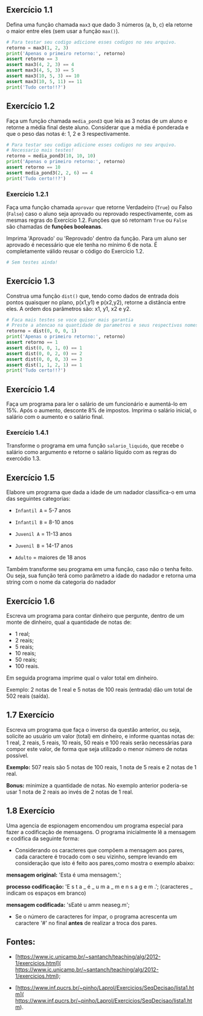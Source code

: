 ## Exercício 1.1

Defina uma função chamada `max3` que dado 3 números (a, b, c) ela retorne o 
maior entre eles (sem usar a função `max()`).


```Python tab=
# Para testar seu codigo adicione esses codigos no seu arquivo.
retorno = max3(1, 2, 3)
print('Apenas o primeiro retorno:', retorno)
assert retorno == 3
assert max3(4, 2, 3) == 4
assert max3(4, 5, 3) == 5
assert max3(10, 5, 3) == 10
assert max3(10, 5, 11) == 11
print('Tudo certo!!?')
```
## Exercício 1.2

Faça um função chamada `media_pond3` que leia as 3 notas de um aluno e 
retorne a média final deste aluno. Considerar que a média é ponderada e que o
 peso das notas é: 1, 2 e 3 respectivamente.

```Python tab=
# Para testar seu codigo adicione esses codigos no seu arquivo.
# Necessario mais testes!
retorno = media_pond3(10, 10, 10)
print('Apenas o primeiro retorno:', retorno)
assert retorno == 10
assert media_pond3(2, 2, 6) == 4
print('Tudo certo!!?')
```

### Exercício 1.2.1

Faça uma função chamada `aprovar` que retorne Verdadeiro (`True`) ou Falso 
(`False`) caso o aluno seja aprovado ou reprovado respectivamente, com as 
mesmas regras do Exercício 1.2. Funções que só retornam `True` ou `False` são chamadas de **funções booleanas**.

Imprima 'Aprovado' ou 'Reprovado' dentro da função. Para um aluno ser 
aprovado é necessário que ele tenha no mínimo 6 de nota. É completamente válido
reusar o código do Exercício 1.2.

```Python tab=
# Sem testes ainda!
```


## Exercício 1.3

Construa uma função `dist()` que, tendo como dados de entrada dois 
pontos quaisquer no plano, p(x1,y1) e p(x2,y2), retorne a distância entre 
eles. A ordem dos parâmetros são: x1, y1, x2 e y2.

```Python tab=
# Faca mais testes se voce quiser mais garantia
# Preste a atencao na quantidade de parametros e seus respectivos nomes. 
retorno = dist(0, 0, 0, 1)
print('Apenas o primeiro retorno:', retorno)
assert retorno == 1
assert dist(0, 0, 1, 0) == 1
assert dist(0, 0, 2, 0) == 2
assert dist(0, 0, 0, 3) == 3
assert dist(1, 1, 2, 1) == 1
print('Tudo certo!!?')
```

## Exercício 1.4

Faça um programa para ler o salário de um funcionário e aumentá-lo em 15%.
Após o aumento, desconte 8% de impostos. Imprima o salário inicial, o salário
com o aumento e o salário final.

### Exercício 1.4.1

Transforme o programa em uma função `salario_liquido`, que recebe o salário 
como argumento e retorne o salário líquido com as regras do exercódio 1.3.


## Exercício 1.5

Elabore um programa que dada a idade de um nadador classifica-o em uma das 
seguintes categorias:
 
* `Infantil A` = 5-7 anos

* `Infantil B` = 8-10 anos

* `Juvenil A` = 11-13 anos

* `Juvenil B` = 14-17 anos

* `Adulto` = maiores de 18 anos

Também transforme seu programa em uma função, caso não o tenha feito. Ou 
seja, sua função terá como parâmetro a idade do nadador e retorna uma string
 com o nome da categoria do nadador
 
## Exercício 1.6

Escreva um programa para contar dinheiro que pergunte, dentro de um monte de
dinheiro, qual a quantidade de notas de:

* 1 real;
* 2 reais;
* 5 reais;
* 10 reais;
* 50 reais;
* 100 reais.

Em seguida programa imprime qual o valor total em dinheiro.

Exemplo: 2 notas de 1 real e 5 notas de 100 reais (entrada) dão um total de 
502 reais (saída). 

## 1.7 Exercício

Escreva um programa que faça o inverso da questão anterior, ou seja, solicite
ao usuário um valor (total) em dinheiro, e informe quantas notas de: 1 real,
2 reais, 5 reais, 10 reais, 50 reais e 100 reais serão necessárias para compor
este valor, de forma que seja utilizado o menor número de notas possível.

**Exemplo:** 507 reais são 5 notas de  100 reais, 1 nota de 5 reais e 2 notas
de 1 real.

**Bonus:** minimize a quantidade de notas. No exemplo anterior poderia-se usar 
1 nota de 2 reais ao invés de 2 notas de 1 real.
  

## 1.8 Exercício

  
Uma agencia de espionagem encomendou um programa especial para fazer a codificação
de mensagens. O programa inicialmente lê a mensagem e codifica da seguinte forma:

* Considerando os caracteres que compõem a mensagem aos pares, cada caractere é
  trocado com o seu vizinho, sempre levando em consideração que isto é feito
  aos pares,como mostra o exemplo abaixo:
  
**mensagem original:** 'Esta é uma mensagem.';

**processo codificação:** 'E s t a _ é _ u m a _ m e n s a g e m .'; (caracteres
  _ indicam os espaços em branco)

**mensagem codificada:** 'sEaté u amm neaseg.m';

* Se o número de caracteres for ímpar, o programa acrescenta um caractere '#' 
no final **antes** de realizar a troca dos pares.

## Fontes:

* [https://www.ic.unicamp.br/~santanch/teaching/alg/2012-1/exercicios.html](
  https://www.ic.unicamp.br/~santanch/teaching/alg/2012-1/exercicios.html);

* [https://www.inf.pucrs.br/~pinho/LaproI/Exercicios/SeqDecisao/lista1.htm](
  https://www.inf.pucrs.br/~pinho/LaproI/Exercicios/SeqDecisao/lista1.htm).